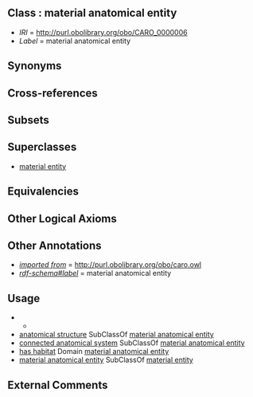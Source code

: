 
## Class : material anatomical entity

 * *IRI* = http://purl.obolibrary.org/obo/CARO_0000006
 * *Label* = material anatomical entity

## Synonyms


## Cross-references


## Subsets


## Superclasses

 * [material entity](../../BFO/40/BFO_0000040.md)

## Equivalencies


## Other Logical Axioms


## Other Annotations

 * *[imported from](../../IAO/12/IAO_0000412.md)* = http://purl.obolibrary.org/obo/caro.owl
 * *[rdf-schema#label](../../el/rdf-schema#label.md)* = material anatomical entity

## Usage

 * -
 * [anatomical structure](../../CARO/03/CARO_0000003.md) SubClassOf [material anatomical entity](../../CARO/06/CARO_0000006.md)
 * [connected anatomical system](../../CARO/11/CARO_0000011.md) SubClassOf [material anatomical entity](../../CARO/06/CARO_0000006.md)
 * [has habitat](../../RO/03/RO_0002303.md) Domain [material anatomical entity](../../CARO/06/CARO_0000006.md)
 * [material anatomical entity](../../CARO/06/CARO_0000006.md) SubClassOf [material entity](../../BFO/40/BFO_0000040.md)

## External Comments

